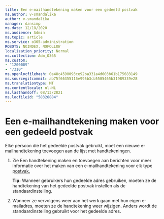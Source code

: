 ```yaml
---
title: Een e-mailhandtekening maken voor een gedeeld postvak
ms.author: v-smandalika
author: v-smandalika
manager: dansimp
ms.date: 12/18/2020
ms.audience: Admin
ms.topic: article
ms.service: o365-administration
ROBOTS: NOINDEX, NOFOLLOW
localization_priority: Normal
ms.collection: Adm_O365
ms.custom:
- "1200009"
- "7310"
ms.openlocfilehash: 0a48c4590093ce92ba331a4d603b61b175683149
ms.sourcegitcommit: ab75f66355116e995b3cb5505465b31989339e28
ms.translationtype: MT
ms.contentlocale: nl-NL
ms.lasthandoff: 08/13/2021
ms.locfileid: "58326884"
---
```

# <a name="create-an-email-signature-for-a-shared-mailbox"></a>Een e-mailhandtekening maken voor een gedeeld postvak

Elke persoon die het gedeelde postvak gebruikt, moet een nieuwe e-mailhandtekening toevoegen aan de lijst met handtekeningen.

1. Zie Een handtekening maken en toevoegen aan berichten voor meer informatie over het maken van een e-mailhandtekening voor elk type [postvak.](https://support.office.com/article/8ee5d4f4-68fd-464a-a1c1-0e1c80bb27f2)

    **Tip:** Wanneer gebruikers hun gedeelde adres gebruiken, moeten ze de handtekening van het gedeelde postvak instellen als de standaardinstelling.
1. Wanneer ze vervolgens weer aan het werk gaan met hun eigen e-mailadres, moeten ze de handtekening weer wijzigen. Anders wordt de standaardinstelling gebruikt voor het gedeelde adres.